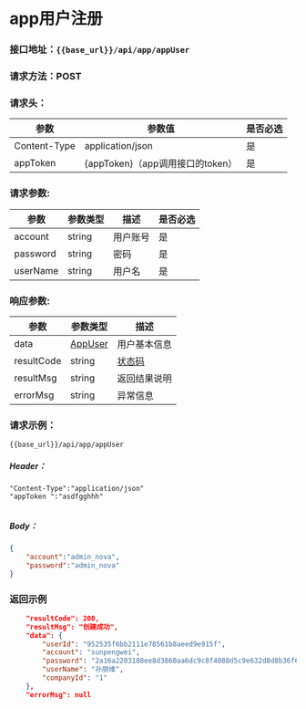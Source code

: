 # app用户注册
### 接口地址：``{{base_url}}/api/app/appUser ``
### 请求方法：POST
### 请求头：
参数 | 参数值 | 是否必选
---|---|---
Content-Type | application/json | 是
appToken | {appToken}（app调用接口的token） | 是 
### 请求参数:&nbsp; 
参数 | 参数类型 | 描述 | 是否必选
---|---|---|---
account  | string | 用户账号| 是
password  | string | 密码| 是
userName |string|用户名|是
### 响应参数:&nbsp; 
参数 | 参数类型 | 描述 
---|---|---
data  | [AppUser](/data-struct/data-struct.md/#appuser参数说明) | 用户基本信息
resultCode  | string | [状态码](data-struct/code.md)
resultMsg | string | 返回结果说明
errorMsg | string | 异常信息
### 请求示例：
```  
{{base_url}}/api/app/appUser
```  
##### Header：
```
"Content-Type":"application/json"
"appToken ":"asdfgghhh"


```
##### Body：
```json
{
	"account":"admin_nova",
	"password":"admin_nova"
}
```
### 返回示例
```json
    "resultCode": 200,
    "resultMsg": "创建成功",
    "data": {
        "userId": "952535f6bb2111e78561b8aeed9e915f",
        "account": "sunpengwei",
        "password": "2a16a2203188ee8d3860aa6dc9c8f4088d5c9e632d8d8b36f6d083b5f6067f70",
        "userName": "孙朋维",
        "companyId": "1"
    },
    "errorMsg": null
```